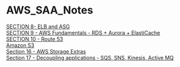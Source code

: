 # AWS_SAA_Notes

[SECTION 8- ELB and ASG](SECTION-8-ELBandASG.md)</br>
[SECTION 9 - AWS Fundamentals - RDS + Aurora + ElastiCache](Section-9/AWS%20Fundamentals%20-%20RDS%20+%20Aurora%20+%20ElastiCache.md)</br>
[SECTION 10 - Route 53](Section-10/Route%2053.md)</br>
[Amazon S3](S3/S3.md)</br>
[Section 16 - AWS Storage Extras](Section-16/AWS%20Snow%20Family%20Overview.md)</br>
[Section 17 - Decoupling applications - SQS, SNS, Kinesis, Active MQ](Section-17/Decoupling%20applications%20-%20SQS,%20SNS,%20Kinesis,%20Active%20MQ.md)</br>
